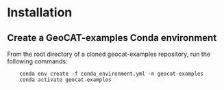 Installation
============

Create a GeoCAT-examples Conda environment
------------------------------------------
From the root directory of a cloned geocat-examples repository, run the following commands:
```
    conda env create -f conda_environment.yml -n geocat-examples
    conda activate geocat-examples
```
